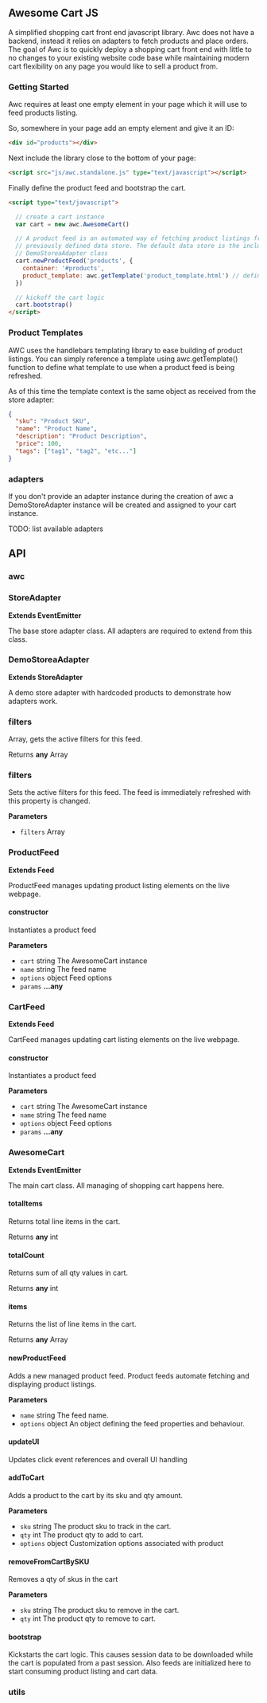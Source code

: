 ## Awesome Cart JS

A simplified shopping cart front end javascript library. Awc does not have a backend, instead it relies on adapters to fetch products and place orders.
The goal of Awc is to quickly deploy a shopping cart front end with little to no changes to your existing website code base while maintaining modern cart flexibility on any page you would like to sell a product from.

### Getting Started

Awc requires at least one empty element in your page which it will use to feed
products listing.

So, somewhere in your page add an empty element and give it an ID:

```html
<div id="products"></div>
```

Next include the library close to the bottom of your page:

```html
<script src="js/awc.standalone.js" type="text/javascript"></script>
```

Finally define the product feed and bootstrap the cart.

```html
<script type="text/javascript">

  // create a cart instance
  var cart = new awc.AwesomeCart()

  // A product feed is an automated way of fetching product listings from a
  // previously defined data store. The default data store is the included
  // DemoStoreaAdapter class
  cart.newProductFeed('products', {
    container: '#products',
    product_template: awc.getTemplate('product_template.html') // define a handlebars template location
  })

  // kickoff the cart logic
  cart.bootstrap()
</script>
```

### Product Templates

AWC uses the handlebars templating library to ease building of product listings.
You can simply reference a template using awc.getTemplate() function to define what
template to use when a product feed is being refreshed.

As of this time the template context is the same object as received from the store adapter:

```json
{
  "sku": "Product SKU",
  "name": "Product Name",
  "description": "Product Description",
  "price": 100,
  "tags": ["tag1", "tag2", "etc..."]
}
```

### adapters

If you don't provide an adapter instance during the creation of awc a DemoStoreAdapter instance will be created and assigned to your cart instance.

TODO: list available adapters

## API

<!-- Generated by documentation.js. Update this documentation by updating the source code. -->

### awc

### StoreAdapter

**Extends EventEmitter**

The base store adapter class. All adapters are required to extend from this class.

### DemoStoreaAdapter

**Extends StoreAdapter**

A demo store adapter with hardcoded products to demonstrate how adapters work.

### filters

Array, gets the active filters for this feed.

Returns **any** Array

### filters

Sets the active filters for this feed. The feed is immediately
refreshed with this property is changed.

**Parameters**

-   `filters`  Array

### ProductFeed

**Extends Feed**

ProductFeed manages updating product listing elements on the live webpage.

#### constructor

Instantiates a product feed

**Parameters**

-   `cart`  string     The AwesomeCart instance
-   `name`  string     The feed name
-   `options`  object  Feed options
-   `params` **...any** 

### CartFeed

**Extends Feed**

CartFeed manages updating cart listing elements on the live webpage.

#### constructor

Instantiates a product feed

**Parameters**

-   `cart`  string     The AwesomeCart instance
-   `name`  string     The feed name
-   `options`  object  Feed options
-   `params` **...any** 

### AwesomeCart

**Extends EventEmitter**

The main cart class. All managing of shopping cart happens here.

#### totalItems

Returns total line items in the cart.

Returns **any** int

#### totalCount

Returns sum of all qty values in cart.

Returns **any** int

#### items

Returns the list of line items in the cart.

Returns **any** Array

#### newProductFeed

Adds a new managed product feed. Product feeds automate fetching and displaying
product listings.

**Parameters**

-   `name`  string     The feed name.
-   `options`  object  An object defining the feed properties and behaviour.

#### updateUI

Updates click event references and overall UI handling

#### addToCart

Adds a product to the cart by its sku and qty amount.

**Parameters**

-   `sku`  string      The product sku to track in the cart.
-   `qty`  int         The product qty to add to cart.
-   `options`  object  Customization options associated with product

#### removeFromCartBySKU

Removes a qty of skus in the cart

**Parameters**

-   `sku`  string  The product sku to remove in the cart.
-   `qty`  int     The product qty to remove to cart.

#### bootstrap

Kickstarts the cart logic. This causes session data to be downloaded while
the cart is populated from a past session. Also feeds are initialized here
to start consuming product listing and cart data.

### utils
